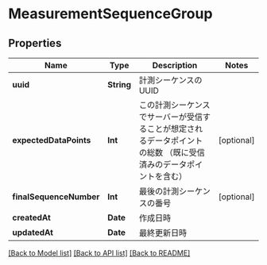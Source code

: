 # MeasurementSequenceGroup

## Properties
Name | Type | Description | Notes
------------ | ------------- | ------------- | -------------
**uuid** | **String** | 計測シーケンスのUUID | 
**expectedDataPoints** | **Int** | この計測シーケンスでサーバーが受信することが想定されるデータポイントの総数 （既に受信済みのデータポイントを含む） | [optional] 
**finalSequenceNumber** | **Int** | 最後の計測シーケンスの番号 | [optional] 
**createdAt** | **Date** | 作成日時 | 
**updatedAt** | **Date** | 最終更新日時 | 

[[Back to Model list]](../README.md#documentation-for-models) [[Back to API list]](../README.md#documentation-for-api-endpoints) [[Back to README]](../README.md)


